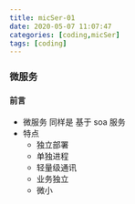 ```yaml
---
title: micSer-01
date: 2020-05-07 11:07:47
categories: [coding,micSer] 
tags: [coding]
---
```


### 微服务
#### 前言
* 微服务 同样是 基于 soa 服务
* 特点
    - 独立部署
    - 单独进程
    - 轻量级通讯
    - 业务独立
    - 微小
    